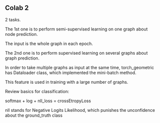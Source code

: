 ## Colab 2

2 tasks.

The 1st one is to perform semi-supervised learning on one graph about node prediction.

The input is the whole graph in each epoch.


The 2nd one is to perform supervised learning on several graphs about graph prediction.

In order to take multiple graphs as input at the same time, torch_geometric has Dataloader class, which implemented the mini-batch method.

This feature is used in training with a large number of graphs.


Review basics for classification:

softmax + log + nll_loss = crossEtropyLoss

nll stands for Negative Logits Likelihood, which punishes the unconfidence about the ground_truth class
